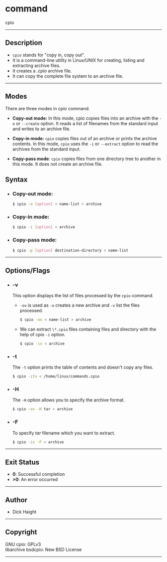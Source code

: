 # command

cpio

---

## Description

- `cpio` stands for "copy in, copy out".
- It is a command-line utility in Linux/UNIX for creating, listing and extracting archive files.
- It creates a _.cpio_ archive file.
- It can copy the complete file system to an archive file.

---

## Modes

There are three modes in cpio command.<br/>

- **Copy-out mode:** In this mode, cpio copies files into an archive with the `-o` or `--create` option. It reads a list of filenames from the standard input and writes to an archive file.

- **Copy-in mode:** `cpio` copies files out of an archive or prints the archive contents. In this mode, `cpio` uses the `-i` or `--extract` option to read the archives from the standard input.

- **Copy-pass mode**: `cpio` copies files from one directory tree to another in this mode. It does not create an archive file.

## Syntax

- ### Copy-out mode:

  ```bash
  $ cpio -o [option] < name-list > archive
  ```

- ### Copy-in mode:

  ```bash
  $ cpio -i [option] < archive
  ```

- ### Copy-pass mode:

  ```bash
  $ cpio -p [option] destination-directory < name-list
  ```

---

## Options/Flags

- ### -v

  This option displays the list of files processed by the `cpio` command.

  - `-ov` is used as `-o` creates a new archive and `-v` list the files processed.

    ```bash
    $ cpio -ov < name-list > archive
    ```

  - We can extract `\*.cpio` files containing files and directory with the help of cpio `-i` option.

    ```bash
    $ cpio -iv < archive
    ```

- ### -t
  The `-t` option prints the table of contents and doesn't copy any files.
  ```bash
  $ cpio -itv < /home/linux/commands.cpio
  ```
- ### -H
  The `-H` option allows you to specify the archive format.
  ```bash
  $ cpio -ov -H tar > archive
  ```
- ### -F
  To specify _tar_ filename which you want to extract.
  ```bash
  $ cpio -iv -F < archive
  ```

---

## Exit Status

- **0**: Successful completion
- **>0**: An error occurred

---

## Author

- Dick Haight

---

## Copyright

GNU cpio: GPLv3 <br>
libarchive bsdcpio: New BSD License

---
